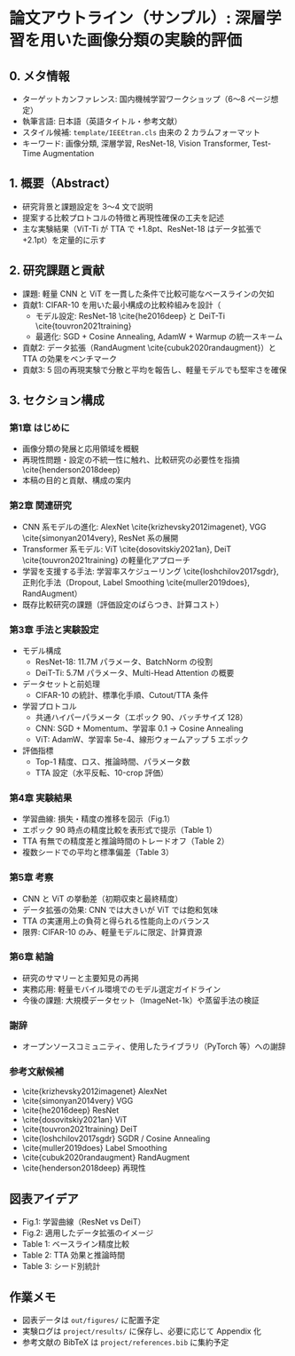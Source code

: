 # 論文アウトライン（サンプル）: 深層学習を用いた画像分類の実験的評価

## 0. メタ情報
- ターゲットカンファレンス: 国内機械学習ワークショップ（6〜8 ページ想定）
- 執筆言語: 日本語（英語タイトル・参考文献）
- スタイル候補: `template/IEEEtran.cls` 由来の 2 カラムフォーマット
- キーワード: 画像分類, 深層学習, ResNet-18, Vision Transformer, Test-Time Augmentation

## 1. 概要（Abstract）
- 研究背景と課題設定を 3〜4 文で説明
- 提案する比較プロトコルの特徴と再現性確保の工夫を記述
- 主な実験結果（ViT-Ti が TTA で +1.8pt、ResNet-18 はデータ拡張で +2.1pt）を定量的に示す

## 2. 研究課題と貢献
- 課題: 軽量 CNN と ViT を一貫した条件で比較可能なベースラインの欠如
- 貢献1: CIFAR-10 を用いた最小構成の比較枠組みを設計（
  - モデル設定: ResNet-18 \cite{he2016deep} と DeiT-Ti \cite{touvron2021training}
  - 最適化: SGD + Cosine Annealing, AdamW + Warmup の統一スキーム
- 貢献2: データ拡張（RandAugment \cite{cubuk2020randaugment}）と TTA の効果をベンチマーク
- 貢献3: 5 回の再現実験で分散と平均を報告し、軽量モデルでも堅牢さを確保

## 3. セクション構成

### 第1章 はじめに
- 画像分類の発展と応用領域を概観
- 再現性問題・設定の不統一性に触れ、比較研究の必要性を指摘 \cite{henderson2018deep}
- 本稿の目的と貢献、構成の案内

### 第2章 関連研究
- CNN 系モデルの進化: AlexNet \cite{krizhevsky2012imagenet}, VGG \cite{simonyan2014very}, ResNet 系の展開
- Transformer 系モデル: ViT \cite{dosovitskiy2021an}, DeiT \cite{touvron2021training} の軽量化アプローチ
- 学習を支援する手法: 学習率スケジューリング \cite{loshchilov2017sgdr}, 正則化手法（Dropout, Label Smoothing \cite{muller2019does}, RandAugment）
- 既存比較研究の課題（評価設定のばらつき、計算コスト）

### 第3章 手法と実験設定
- モデル構成
  - ResNet-18: 11.7M パラメータ、BatchNorm の役割
  - DeiT-Ti: 5.7M パラメータ、Multi-Head Attention の概要
- データセットと前処理
  - CIFAR-10 の統計、標準化手順、Cutout/TTA 条件
- 学習プロトコル
  - 共通ハイパーパラメータ（エポック 90、バッチサイズ 128）
  - CNN: SGD + Momentum、学習率 0.1 → Cosine Annealing
  - ViT: AdamW、学習率 5e-4、線形ウォームアップ 5 エポック
- 評価指標
  - Top-1 精度、ロス、推論時間、パラメータ数
  - TTA 設定（水平反転、10-crop 評価）

### 第4章 実験結果
- 学習曲線: 損失・精度の推移を図示（Fig.1）
- エポック 90 時点の精度比較を表形式で提示（Table 1）
- TTA 有無での精度差と推論時間のトレードオフ（Table 2）
- 複数シードでの平均と標準偏差（Table 3）

### 第5章 考察
- CNN と ViT の挙動差（初期収束と最終精度）
- データ拡張の効果: CNN では大きいが ViT では飽和気味
- TTA の実運用上の負荷と得られる性能向上のバランス
- 限界: CIFAR-10 のみ、軽量モデルに限定、計算資源

### 第6章 結論
- 研究のサマリーと主要知見の再掲
- 実務応用: 軽量モバイル環境でのモデル選定ガイドライン
- 今後の課題: 大規模データセット（ImageNet-1k）や蒸留手法の検証

### 謝辞
- オープンソースコミュニティ、使用したライブラリ（PyTorch 等）への謝辞

### 参考文献候補
- \cite{krizhevsky2012imagenet} AlexNet
- \cite{simonyan2014very} VGG
- \cite{he2016deep} ResNet
- \cite{dosovitskiy2021an} ViT
- \cite{touvron2021training} DeiT
- \cite{loshchilov2017sgdr} SGDR / Cosine Annealing
- \cite{muller2019does} Label Smoothing
- \cite{cubuk2020randaugment} RandAugment
- \cite{henderson2018deep} 再現性

## 図表アイデア
- Fig.1: 学習曲線（ResNet vs DeiT）
- Fig.2: 適用したデータ拡張のイメージ
- Table 1: ベースライン精度比較
- Table 2: TTA 効果と推論時間
- Table 3: シード別統計

## 作業メモ
- 図表データは `out/figures/` に配置予定
- 実験ログは `project/results/` に保存し、必要に応じて Appendix 化
- 参考文献の BibTeX は `project/references.bib` に集約予定
